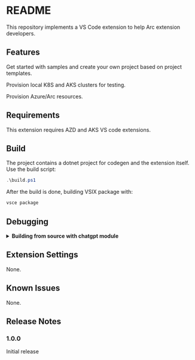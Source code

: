 # README

This repository implements a VS Code extension to help Arc extension developers.

## Features
Get started with samples and create your own project based on project templates.

Provision local K8S and AKS clusters for testing.

Provision Azure/Arc resources.

## Requirements

This extension requires AZD and AKS VS code extensions.

## Build
The project contains a dotnet project for codegen and the extension itself. Use the build script:

```powershell
.\build.ps1
```

After the build is done, building VSIX package with:

```bash
vsce package
```

## Debugging
<details>
<summary><b>Building from source with chatgpt module</b></summary>

To build the extension from source, clone the repository and run `npm install` to install the dependencies. You have to change some code in `chatgpt` module because VSCode runtime does not support `fetch`. Open `node_modules/chatgpt/dist/index.js` and add the following code at the top of the file:

```js
import fetch from 'node-fetch'
```

Then remove the following lines (around line 20):

```js
// src/fetch.ts
var fetch = globalThis.fetch;
```

You also need to replace the following part near the top of the file:

```js
// src/tokenizer.ts
import { encoding_for_model } from "@dqbd/tiktoken";
var tokenizer = encoding_for_model("text-davinci-003");
function encode(input) {
  return tokenizer.encode(input);
}
```

with

```js
// src/tokenizer.ts
import GPT3TokenizerImport from "gpt3-tokenizer";
var GPT3Tokenizer = typeof GPT3TokenizerImport === "function" ? GPT3TokenizerImport : GPT3TokenizerImport.default;
var tokenizer = new GPT3Tokenizer({ type: "gpt3" });
function encode(input) {
  return tokenizer.encode(input).bpe;
}
```

due to the fact that the `@dqbd/tiktoken` module is causing problems with the VSCode runtime. Delete `node_modules/@dqbd/tiktoken` directory as well. *If you know how to fix this, please let me know.*

In file `node_modules/chatgpt/build/index.d.ts`, change line 1 to

```js
import * as Keyv from 'keyv';
```

and line 4 to

```js
type FetchFn = any;
```

</details>


## Extension Settings

None.

## Known Issues

None.

## Release Notes

### 1.0.0

Initial release
